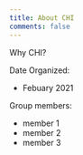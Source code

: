 ```yaml
---
title: About CHI
comments: false
---
```


Why CHI?

Date Organized:
- Febuary 2021

Group members: 
- member 1
- member 2
- member 3
